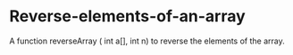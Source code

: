 # Reverse-elements-of-an-array
A function reverseArray ( int a[], int n) to reverse the elements of the array.
